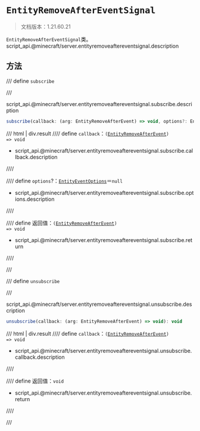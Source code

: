 # `EntityRemoveAfterEventSignal`

> 文档版本：1.21.60.21

`EntityRemoveAfterEventSignal`类。script_api.@minecraft/server.entityremoveaftereventsignal.description

## 方法

/// define
`subscribe`


///

script_api.@minecraft/server.entityremoveaftereventsignal.subscribe.description

```js
subscribe(callback: (arg: EntityRemoveAfterEvent) => void, options?: EntityEventOptions): (arg: EntityRemoveAfterEvent) => void
```

/// html | div.result
//// define
`callback`：<code>(<a href="../entityremoveafterevent/">EntityRemoveAfterEvent</a>) =&gt; void</code>

- script_api.@minecraft/server.entityremoveaftereventsignal.subscribe.callback.description


////

//// define
`options`?：[`EntityEventOptions`](./entityeventoptions.md)＝`null`

- script_api.@minecraft/server.entityremoveaftereventsignal.subscribe.options.description


////

//// define
返回值：<code>(<a href="../entityremoveafterevent/">EntityRemoveAfterEvent</a>) =&gt; void</code>

- script_api.@minecraft/server.entityremoveaftereventsignal.subscribe.return


////

///


/// define
`unsubscribe`


///

script_api.@minecraft/server.entityremoveaftereventsignal.unsubscribe.description

```js
unsubscribe(callback: (arg: EntityRemoveAfterEvent) => void): void
```

/// html | div.result
//// define
`callback`：<code>(<a href="../entityremoveafterevent/">EntityRemoveAfterEvent</a>) =&gt; void</code>

- script_api.@minecraft/server.entityremoveaftereventsignal.unsubscribe.callback.description


////

//// define
返回值：`void`

- script_api.@minecraft/server.entityremoveaftereventsignal.unsubscribe.return


////

///

